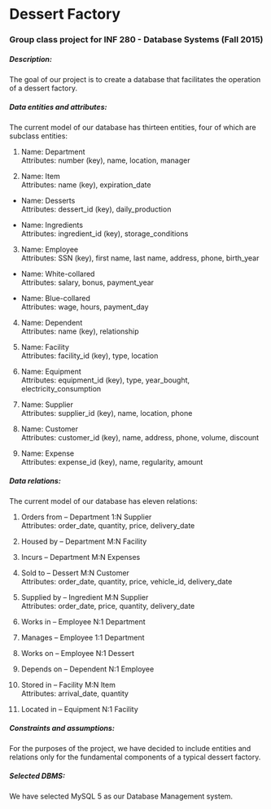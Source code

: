 # Dessert Factory

### Group class project for INF 280 - Database Systems (Fall 2015)

##### Description:
The goal of our project is to create a database that facilitates the operation of a dessert factory. 

##### Data entities and attributes:
The current model of our database has thirteen entities, four of which are subclass entities:

1.	Name: Department  
  Attributes: number (key), name, location, manager
  
2. Name: Item  
Attributes: name (key), expiration_date

 * Name: Desserts  
Attributes: dessert_id (key), daily_production

 * Name: Ingredients  
Attributes: ingredient_id (key), storage_conditions

3. Name: Employee  
Attributes: SSN (key), first name, last name, address, phone, birth_year

 * Name: White-collared  
Attributes: salary, bonus, payment_year

 * Name: Blue-collared  
Attributes: wage, hours, payment_day

4. Name: Dependent  
Attributes: name (key), relationship

5. Name: Facility  
Attributes: facility_id (key), type, location

6. Name: Equipment  
Attributes: equipment_id (key), type, year_bought, electricity_consumption

7. Name: Supplier  
Attributes: supplier_id (key), name, location, phone

8. Name: Customer  
Attributes: customer_id (key), name, address, phone, volume, discount

9. Name: Expense  
Attributes: expense_id (key), name, regularity, amount

##### Data relations:
The current model of our database has eleven relations:

1. Orders from – Department 1:N Supplier  
Attributes: order_date, quantity, price, delivery_date

2. Housed by – Department M:N Facility

3. Incurs – Department M:N Expenses

4. Sold to – Dessert M:N Customer  
Attributes: order_date, quantity, price, vehicle_id, delivery_date

5. Supplied by – Ingredient M:N Supplier  
Attributes: order_date, price, quantity, delivery_date

6. Works in – Employee N:1 Department

7. Manages – Employee 1:1 Department

8. Works on – Employee N:1 Dessert

9. Depends on – Dependent N:1 Employee

10. Stored in – Facility M:N Item  
Attributes: arrival_date, quantity

11. Located in – Equipment N:1 Facility

##### Constraints and assumptions:
For the purposes of the project, we have decided to include entities and relations only for the fundamental components of a typical dessert factory.

##### Selected DBMS:
We have selected MySQL 5 as our Database Management system.

